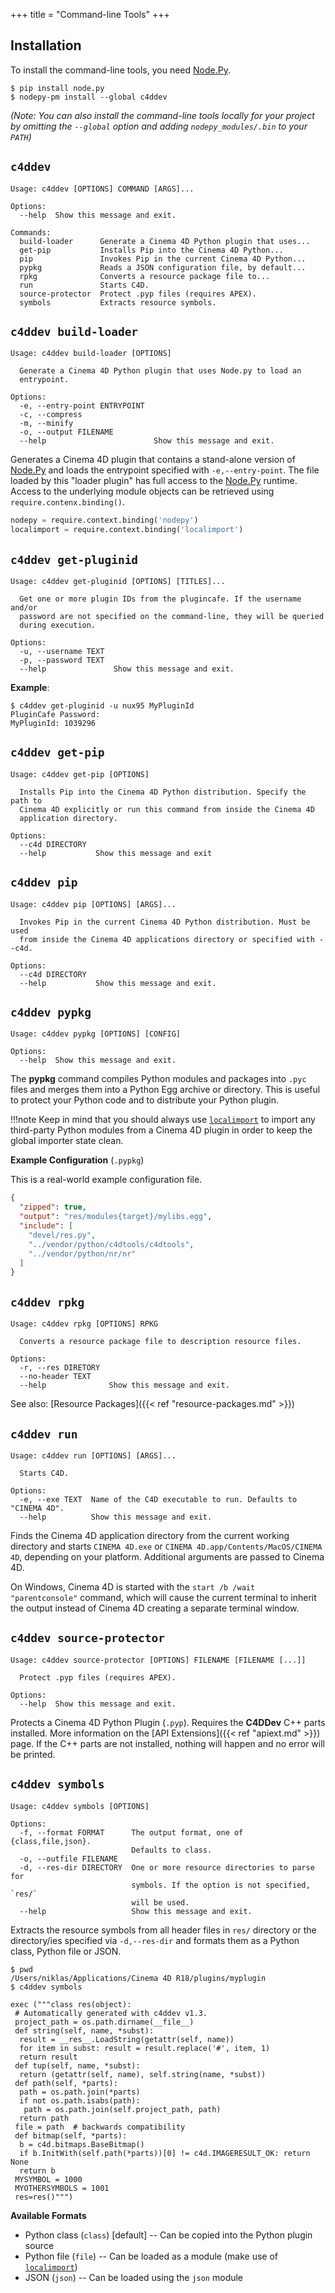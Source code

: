 +++
title = "Command-line Tools"
+++

## Installation

To install the command-line tools, you need [Node.Py][].

    $ pip install node.py
    $ nodepy-pm install --global c4ddev

*(Note: You can also install the command-line tools locally for your project
by omitting the `--global` option and adding `nodepy_modules/.bin` to your
`PATH`)*

  [Node.Py]: https://github.com/nodepy/nodepy

## `c4ddev`

    Usage: c4ddev [OPTIONS] COMMAND [ARGS]...

    Options:
      --help  Show this message and exit.

    Commands:
      build-loader      Generate a Cinema 4D Python plugin that uses...
      get-pip           Installs Pip into the Cinema 4D Python...
      pip               Invokes Pip in the current Cinema 4D Python...
      pypkg             Reads a JSON configuration file, by default...
      rpkg              Converts a resource package file to...
      run               Starts C4D.
      source-protector  Protect .pyp files (requires APEX).
      symbols           Extracts resource symbols.


## `c4ddev build-loader`

    Usage: c4ddev build-loader [OPTIONS]

      Generate a Cinema 4D Python plugin that uses Node.py to load an
      entrypoint.

    Options:
      -e, --entry-point ENTRYPOINT
      -c, --compress
      -m, --minify
      -o, --output FILENAME
      --help                        Show this message and exit.

Generates a Cinema 4D plugin that contains a stand-alone version of
[Node.Py][] and loads the entrypoint specified with `-e,--entry-point`.
The file loaded by this "loader plugin" has full access to the [Node.Py][]
runtime. Access to the underlying module objects can be retrieved using
`require.contenx.binding()`.

```python
nodepy = require.context.binding('nodepy')
localimport = require.context.binding('localimport')
```

## `c4ddev get-pluginid`

    Usage: c4ddev get-pluginid [OPTIONS] [TITLES]...

      Get one or more plugin IDs from the plugincafe. If the username and/or
      password are not specified on the command-line, they will be queried
      during execution.

    Options:
      -u, --username TEXT
      -p, --password TEXT
      --help               Show this message and exit.

__Example__:

    $ c4ddev get-pluginid -u nux95 MyPluginId
    PluginCafe Password:
    MyPluginId: 1039296

## `c4ddev get-pip`

    Usage: c4ddev get-pip [OPTIONS]

      Installs Pip into the Cinema 4D Python distribution. Specify the path to
      Cinema 4D explicitly or run this command from inside the Cinema 4D
      application directory.

    Options:
      --c4d DIRECTORY
      --help           Show this message and exit

## `c4ddev pip`

    Usage: c4ddev pip [OPTIONS] [ARGS]...

      Invokes Pip in the current Cinema 4D Python distribution. Must be used
      from inside the Cinema 4D applications directory or specified with --c4d.

    Options:
      --c4d DIRECTORY
      --help           Show this message and exit.

## `c4ddev pypkg`

    Usage: c4ddev pypkg [OPTIONS] [CONFIG]

    Options:
      --help  Show this message and exit.

The **pypkg** command compiles Python modules and packages into `.pyc` files
and merges them into a Python Egg archive or directory. This is useful to
protect your Python code and to distribute your Python plugin.

!!!note
    Keep in mind that you should always use [`localimport`](localimport)
    to import any third-party Python modules from a Cinema 4D plugin in
    order to keep the global importer state clean.

__Example Configuration__ (`.pypkg`)

This is a real-world example configuration file.

```json
{
  "zipped": true,
  "output": "res/modules{target}/mylibs.egg",
  "include": [
    "devel/res.py",
    "../vendor/python/c4dtools/c4dtools",
    "../vendor/python/nr/nr"
  ]
}
```

## `c4ddev rpkg`

    Usage: c4ddev rpkg [OPTIONS] RPKG

      Converts a resource package file to description resource files.

    Options:
      -r, --res DIRETORY
      --no-header TEXT
      --help              Show this message and exit.

See also: [Resource Packages]({{< ref "resource-packages.md" >}})

## `c4ddev run`

    Usage: c4ddev run [OPTIONS] [ARGS]...

      Starts C4D.

    Options:
      -e, --exe TEXT  Name of the C4D executable to run. Defaults to "CINEMA 4D".
      --help          Show this message and exit.

Finds the Cinema 4D application directory from the current working directory
and starts `CINEMA 4D.exe` or `CINEMA 4D.app/Contents/MacOS/CINEMA 4D`,
depending on your platform. Additional arguments are passed to Cinema 4D.

On Windows, Cinema 4D is started with the `start /b /wait "parentconsole"`
command, which will cause the current terminal to inherit the output instead
of Cinema 4D creating a separate terminal window.

## `c4ddev source-protector`

    Usage: c4ddev source-protector [OPTIONS] FILENAME [FILENAME [...]]

      Protect .pyp files (requires APEX).

    Options:
      --help  Show this message and exit.

Protects a Cinema 4D Python Plugin (`.pyp`). Requires the **C4DDev** C++
parts installed. More information on the [API Extensions]({{< ref "apiext.md" >}}) page.
If the C++ parts are not installed, nothing will happen and no error will
be printed.

## `c4ddev symbols`

    Usage: c4ddev symbols [OPTIONS]

    Options:
      -f, --format FORMAT      The output format, one of {class,file,json}.
                               Defaults to class.
      -o, --outfile FILENAME
      -d, --res-dir DIRECTORY  One or more resource directories to parse for
                               symbols. If the option is not specified, `res/`
                               will be used.
      --help                   Show this message and exit.

Extracts the resource symbols from all header files in `res/` directory or the
directory/ies specified via `-d,--res-dir` and formats them as a Python class,
Python file or JSON.

```
$ pwd
/Users/niklas/Applications/Cinema 4D R18/plugins/myplugin
$ c4ddev symbols

exec ("""class res(object):
 # Automatically generated with c4ddev v1.3.
 project_path = os.path.dirname(__file__)
 def string(self, name, *subst):
  result = __res__.LoadString(getattr(self, name))
  for item in subst: result = result.replace('#', item, 1)
  return result
 def tup(self, name, *subst):
  return (getattr(self, name), self.string(name, *subst))
 def path(self, *parts):
  path = os.path.join(*parts)
  if not os.path.isabs(path):
   path = os.path.join(self.project_path, path)
  return path
 file = path  # backwards compatibility
 def bitmap(self, *parts):
  b = c4d.bitmaps.BaseBitmap()
  if b.InitWith(self.path(*parts))[0] != c4d.IMAGERESULT_OK: return None
  return b
 MYSYMBOL = 1000
 MYOTHERSYMBOLS = 1001
 res=res()""")
```

__Available Formats__

  - Python class (`class`) [default] -- Can be copied into the Python plugin source
  - Python file (`file`)  -- Can be loaded as a module (make use of [`localimport`](localimport))
  - JSON (`json`) -- Can be loaded using the `json` module
